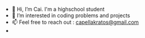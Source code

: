 - 👋 Hi, I’m Cai. I'm a highschool student
- 👀 I’m interested in coding problems and projects
- 📫 Feel free to reach out :  capellakratos@gmail.com
- 

<!---
Cai0n29/Cai0n29 is a ✨ special ✨ repository because its `README.md` (this file) appears on your GitHub profile.
You can click the Preview link to take a look at your changes.
--->
